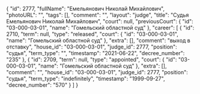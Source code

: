 {
    "id": 2777,
    "fullName": "Емельянович Николай Михайлович",
    "photoURL": "",
    "tags": [],
    "comment": "",
    "layout": "judge",
    "title": "Судья Емельянович Николай Михайлович",
    "court": null,
    "previousCourt": {
        "id": "03-000-03-01",
        "name": "Гомельский областной суд"
    },
    "career": [
        {
            "id": 2710,
            "term": null,
            "type": "released",
            "court": {
                "id": "03-000-03-01",
                "name": "Гомельский областной суд"
            },
            "extra": [],
            "comment": "выход в отставку",
            "house_id": "03-000-03-01",
            "judge_id": 2777,
            "position": "судья",
            "term_type": "",
            "timestamp": "2021-06-22",
            "decree_number": "235"
        },
        {
            "id": 2709,
            "term": null,
            "type": "appointed",
            "court": {
                "id": "03-000-03-01",
                "name": "Гомельский областной суд"
            },
            "extra": [],
            "comment": "",
            "house_id": "03-000-03-01",
            "judge_id": 2777,
            "position": "судья",
            "term_type": "indefinitely",
            "timestamp": "1999-09-27",
            "decree_number": "570"
        }
    ]
}